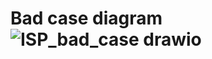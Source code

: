 # Bad case diagram![ISP_bad_case drawio](https://user-images.githubusercontent.com/36940678/147846805-32188132-3d2a-4cf3-b4c2-98df15d01191.png)
